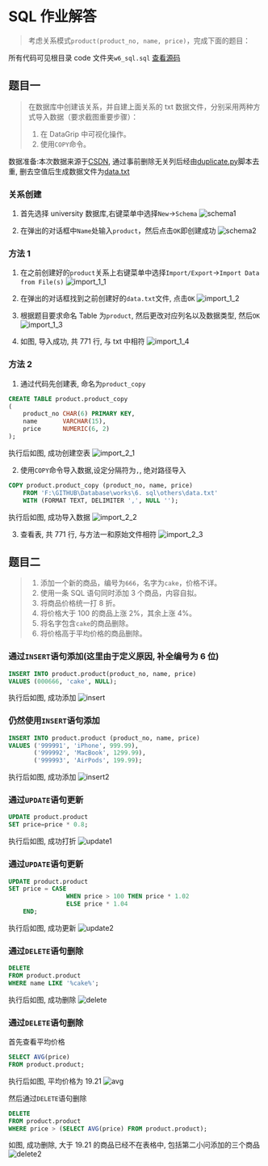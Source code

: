# SQL 作业解答

> 考虑关系模式`product(product_no, name, price)`，完成下面的题目：

所有代码可见根目录 code 文件夹`w6_sql.sql` [查看源码](/code/w6_sql.sql)

## 题目一

> 在数据库中创建该关系，并自建上面关系的 txt 数据文件，分别采用两种方式导入数据（要求截图重要步骤）：
>
> 1. 在 DataGrip 中可视化操作。
> 2. 使用`COPY`命令。

数据准备:本次数据来源于[CSDN](https://blog.csdn.net/qq_52213943/article/details/124496420), 通过事前删除无关列后经由[duplicate.py](./code/duplicate.py)脚本去重, 删去空值后生成数据文件为[data.txt](./others/data.txt)

### 关系创建

1. 首先选择 university 数据库,右键菜单中选择`New`->`Schema`
   ![schema1](others/schema1.png)

2. 在弹出的对话框中`Name`处输入`product`，然后点击`OK`即创建成功
   ![schema2](others/schema2.png)

### 方法 1

1. 在之前创建好的`product`关系上右键菜单中选择`Import/Export`->`Import Data from File(s)`
   ![import_1_1](others/import_1_1.png)

2. 在弹出的对话框找到之前创建好的`data.txt`文件, 点击`OK`
   ![import_1_2](others/import_1_2.png)

3. 根据题目要求命名 Table 为`product`, 然后更改对应列名以及数据类型, 然后`OK`
   ![import_1_3](others/import_1_3.png)

4. 如图, 导入成功, 共 771 行, 与 txt 中相符
   ![import_1_4](others/import_1_4.png)

### 方法 2

1. 通过代码先创建表, 命名为`product_copy`

```sql
CREATE TABLE product.product_copy
(
    product_no CHAR(6) PRIMARY KEY,
    name       VARCHAR(15),
    price      NUMERIC(6, 2)
);
```

执行后如图, 成功创建空表
![import_2_1](others/import_2_1.png)

2. 使用`COPY`命令导入数据,设定分隔符为`,`, 绝对路径导入

```sql
COPY product.product_copy (product_no, name, price)
    FROM 'F:\GITHUB\Database\works\6. sql\others\data.txt'
    WITH (FORMAT TEXT, DELIMITER ',', NULL '');
```

执行后如图, 成功导入数据
![import_2_2](others/import_2_2.png)

3.  查看表, 共 771 行, 与方法一和原始文件相符
    ![import_2_3](others/import_2_3.png)

## 题目二

> 1. 添加一个新的商品，编号为`666`，名字为`cake`，价格不详。
> 2. 使用一条 SQL 语句同时添加 3 个商品，内容自拟。
> 3. 将商品价格统一打 8 折。
> 4. 将价格大于 100 的商品上涨 2%，其余上涨 4%。
> 5. 将名字包含`cake`的商品删除。
> 6. 将价格高于平均价格的商品删除。

### 通过`INSERT`语句添加(这里由于定义原因, 补全编号为 6 位)

```sql
INSERT INTO product.product(product_no, name, price)
VALUES (000666, 'cake', NULL);
```

执行后如图, 成功添加
![insert](others/insert.png)

### 仍然使用`INSERT`语句添加

```sql
INSERT INTO product.product (product_no, name, price)
VALUES ('999991', 'iPhone', 999.99),
       ('999992', 'MacBook', 1299.99),
       ('999993', 'AirPods', 199.99);
```

执行后如图, 成功添加
![insert2](others/insert2.png)

### 通过`UPDATE`语句更新

```sql
UPDATE product.product
SET price=price * 0.8;
```

执行后如图, 成功打折
![update1](others/update1.png)

### 通过`UPDATE`语句更新

```sql
UPDATE product.product
SET price = CASE
                WHEN price > 100 THEN price * 1.02
                ELSE price * 1.04
    END;
```

执行后如图, 成功更新
![update2](others/update2.png)

### 通过`DELETE`语句删除

```sql
DELETE
FROM product.product
WHERE name LIKE '%cake%';
```

执行后如图, 成功删除
![delete](others/delete.png)

### 通过`DELETE`语句删除

首先查看平均价格

```sql
SELECT AVG(price)
FROM product.product;
```

执行后如图, 平均价格为 19.21
![avg](others/avg.png)

然后通过`DELETE`语句删除

```sql
DELETE
FROM product.product
WHERE price > (SELECT AVG(price) FROM product.product);
```

如图, 成功删除, 大于 19.21 的商品已经不在表格中, 包括第二小问添加的三个商品
![delete2](others/delete2.png)
